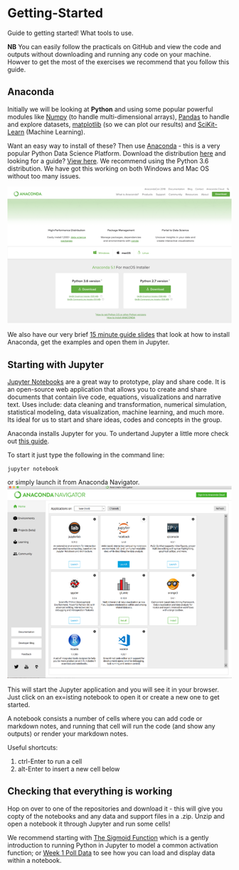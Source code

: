 # Getting-Started
Guide to getting started! What tools to use.

__NB__ You can easily follow the practicals on GitHub and view the code and outputs without downloading and running any code on your machine. Howver to get the most of the exercises we recommend that you follow this guide.


## Anaconda
Initially we will be looking at __Python__ and using some popular powerful modules like [Numpy](http://www.numpy.org) (to handle multi-dimensional arrays), [Pandas](http://pandas.pydata.org) to handle and explore datasets, [matplotlib](https://matplotlib.org) (so we can plot our results) and [SciKit-Learn](http://scikit-learn.org/stable/) (Machine Learning). 

Want an easy way to install of these? Then use [Anaconda](https://www.anaconda.com) - this is a very popular Python Data Science Platform. Download the distribution [here](https://www.anaconda.com/download) and looking for a guide? [View here](https://www.youtube.com/watch?v=YJC6ldI3hWk). We recommend using the Python 3.6 distribution. We have got this working on both Windows and Mac OS without too many issues. 

![Anaconda Download](https://github.com/AI-Wales/Getting-Started/blob/master/Anacondadownload.png)

We also have our very brief [15 minute guide slides](https://drive.google.com/file/d/1Pgo2wEKQlc-S5sB7KVqtHhAH-v22rj0R/view?usp=sharing) that look at how to install Anaconda, get the examples and open them in Jupyter.

## Starting with Jupyter
[Jupyter Notebooks](http://jupyter.org) are a great way to prototype, play and share code. It is an open-source web application that allows you to create and share documents that contain live code, equations, visualizations and narrative text. Uses include: data cleaning and transformation, numerical simulation, statistical modeling, data visualization, machine learning, and much more. Its ideal for us to start and share ideas, codes and concepts in the group. 

Anaconda installs Jupyter for you. To undertand Jupyter a little more check out [this guide](https://www.codecademy.com/articles/how-to-use-jupyter-notebooks).

To start it just type the following in the command line:

```
jupyter notebook
```

or simply launch it from Anaconda Navigator.
![Anaconda Navigator](https://github.com/AI-Wales/Getting-Started/blob/master/AnacondaNavigator.png)

This will start the Jupyter application and you will see it in your browser. Just click on an ex=isting notebook to open it or create a new one to get started. 

A notebook consists a number of cells where you can add code or markdown notes, and running that cell will run the code (and show any outputs) or render your markdown notes. 

Useful shortcuts:
1. ctrl-Enter to run a cell
2. alt-Enter to insert a new cell below

## Checking that everything is working 
Hop on over to one of the repositories and download it - this will give you copty of the notebooks and any data and support files in a .zip.  Unzip and open a notebook it through Jupyter and run some cells!

We recommend starting with [The Sigmoid Function](https://github.com/AI-Wales/Session2-Intro_to_Classification/blob/master/1-The%20Sigmoid%20Function.ipynb) which is a gently introduction to running Python in Jupyter to model a common activation function; or [Week 1 Poll Data](https://github.com/AI-Wales/Session1-PollData) to see how you can load and display data within a notebook.  

